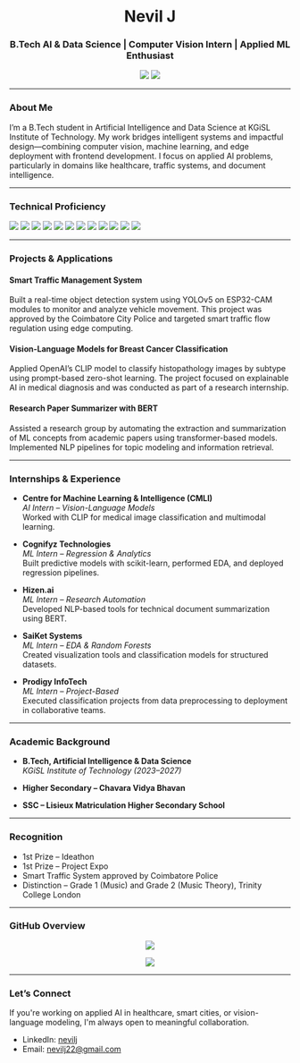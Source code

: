 <h1 align="center">Nevil J</h1>
<h3 align="center">B.Tech AI & Data Science | Computer Vision Intern | Applied ML Enthusiast</h3>

<p align="center">
  <a href="https://www.linkedin.com/in/nevilj" target="_blank"><img src="https://img.shields.io/badge/LinkedIn-nevilj-blue?logo=linkedin&style=flat-square" /></a>
  <a href="mailto:nevilj22@gmail.com"><img src="https://img.shields.io/badge/Email-nevilj22@gmail.com-grey?logo=gmail&style=flat-square" /></a>
</p>

---

### About Me

I’m a B.Tech student in Artificial Intelligence and Data Science at KGiSL Institute of Technology. My work bridges intelligent systems and impactful design—combining computer vision, machine learning, and edge deployment with frontend development. I focus on applied AI problems, particularly in domains like healthcare, traffic systems, and document intelligence.

---

### Technical Proficiency

<p>
  <img src="https://img.shields.io/badge/Python-3776AB?logo=python&logoColor=white&style=flat-square" />
  <img src="https://img.shields.io/badge/JavaScript-F7DF1E?logo=javascript&logoColor=black&style=flat-square" />
  <img src="https://img.shields.io/badge/HTML5-E34F26?logo=html5&logoColor=white&style=flat-square" />
  <img src="https://img.shields.io/badge/CSS3-1572B6?logo=css3&logoColor=white&style=flat-square" />
  <img src="https://img.shields.io/badge/TensorFlow-FF6F00?logo=tensorflow&logoColor=white&style=flat-square" />
  <img src="https://img.shields.io/badge/OpenCV-5C3EE8?logo=opencv&logoColor=white&style=flat-square" />
  <img src="https://img.shields.io/badge/YOLOv5-8A2BE2?style=flat-square" />
  <img src="https://img.shields.io/badge/CLIP-0A0A0A?style=flat-square" />
  <img src="https://img.shields.io/badge/BERT-FFD43B?style=flat-square" />
  <img src="https://img.shields.io/badge/ESP32--CAM-003B71?style=flat-square" />
  <img src="https://img.shields.io/badge/scikit--learn-F7931E?logo=scikit-learn&logoColor=white&style=flat-square" />
  <img src="https://img.shields.io/badge/Streamlit-FF4B4B?logo=streamlit&logoColor=white&style=flat-square" />
</p>

---

### Projects & Applications

#### Smart Traffic Management System
Built a real-time object detection system using YOLOv5 on ESP32-CAM modules to monitor and analyze vehicle movement. This project was approved by the Coimbatore City Police and targeted smart traffic flow regulation using edge computing.

#### Vision-Language Models for Breast Cancer Classification
Applied OpenAI’s CLIP model to classify histopathology images by subtype using prompt-based zero-shot learning. The project focused on explainable AI in medical diagnosis and was conducted as part of a research internship.

#### Research Paper Summarizer with BERT
Assisted a research group by automating the extraction and summarization of ML concepts from academic papers using transformer-based models. Implemented NLP pipelines for topic modeling and information retrieval.

---

### Internships & Experience

- **Centre for Machine Learning & Intelligence (CMLI)**  
  *AI Intern – Vision-Language Models*  
  Worked with CLIP for medical image classification and multimodal learning.

- **Cognifyz Technologies**  
  *ML Intern – Regression & Analytics*  
  Built predictive models with scikit-learn, performed EDA, and deployed regression pipelines.

- **Hizen.ai**  
  *ML Intern – Research Automation*  
  Developed NLP-based tools for technical document summarization using BERT.

- **SaiKet Systems**  
  *ML Intern – EDA & Random Forests*  
  Created visualization tools and classification models for structured datasets.

- **Prodigy InfoTech**  
  *ML Intern – Project-Based*  
  Executed classification projects from data preprocessing to deployment in collaborative teams.

---

### Academic Background

- **B.Tech, Artificial Intelligence & Data Science**  
  *KGiSL Institute of Technology (2023–2027)*

- **Higher Secondary – Chavara Vidya Bhavan**  
- **SSC – Lisieux Matriculation Higher Secondary School**

---

### Recognition

- 1st Prize – Ideathon  
- 1st Prize – Project Expo  
- Smart Traffic System approved by Coimbatore Police  
- Distinction – Grade 1 (Music) and Grade 2 (Music Theory), Trinity College London

---

### GitHub Overview

<p align="center">
  <img src="https://github-readme-stats.vercel.app/api?username=your-github-username&show_icons=true&theme=default" />
</p>

<p align="center">
  <img src="https://github-readme-streak-stats.herokuapp.com/?user=your-github-username&theme=default" />
</p>

---

### Let’s Connect

If you're working on applied AI in healthcare, smart cities, or vision-language modeling, I'm always open to meaningful collaboration.

- LinkedIn: [nevilj](https://www.linkedin.com/in/nevilj)  
- Email: [nevilj22@gmail.com](mailto:nevilj22@gmail.com)
